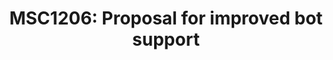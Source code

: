 ---
title: "MSC1206: Proposal for improved bot support"
published: false
created_at: "2018-05-10"
category: service
description:
keywords: work-in-progress
client_stats:
server_stats:
sdk_stats:
services_stats:
footnotes:
notes:
links:
 - title: "PR for MSC1206"
   link: "https://github.com/matrix-org/matrix-doc/issues/1206"
 - title: Documentation
   link: "https://docs.google.com/document/d/13ec6iqTQc7gMYGtiyP6qkzsgi3APVwuoXqJFHrfLEP4/edit?usp=sharing"
---